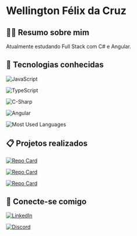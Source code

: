 # Wellington Félix da Cruz

## 👩‍💻 Resumo sobre mim

Atualmente estudando Full Stack com C# e Angular.

## 🚀 Tecnologias conhecidas

![JavaScript](https://img.shields.io/badge/JavaScript-000?style=for-the-badge&logo=javascript)

![TypeScript](https://img.shields.io/badge/TypeScript-000?style=for-the-badge&logo=typescript)

![C-Sharp](https://img.shields.io/badge/csharp-000?style=for-the-badge&logo=c-sharp)

![Angular](https://img.shields.io/badge/Angular-000?style=for-the-badge&logo=angular&logoColor=C3002F)

![Most Used Languages](https://github-readme-stats-git-masterrstaa-rickstaa.vercel.app/api/top-langs/?username=wellingt26&bg_color=000&border_color=30A3DC&title_color=E94D5F&text_color=FFF&langs_count=10)

## 📋 Projetos realizados

[![Repo Card](https://github-readme-stats.vercel.app/api/pin/?username=wellingt26&repo=angular-blog&bg_color=000&border_color=30A3DC&show_icons=true&icon_color=30A3DC&title_color=E94D5F&text_color=FFF)](https://github.com/Wellingt26/angular-blog)

[![Repo Card](https://github-readme-stats.vercel.app/api/pin/?username=wellingt26&repo=js-developer-pokedex&bg_color=000&border_color=30A3DC&show_icons=true&icon_color=30A3DC&title_color=E94D5F&text_color=FFF)](https://github.com/Wellingt26/js-developer-pokedex)

[![Repo Card](https://github-readme-stats.vercel.app/api/pin/?username=wellingt26&repo=projeto-buzzfeed&bg_color=000&border_color=30A3DC&show_icons=true&icon_color=30A3DC&title_color=E94D5F&text_color=FFF)](https://github.com/Wellingt26/projeto-buzzfeed)

## 👥 Conecte-se comigo

[![LinkedIn](https://img.shields.io/badge/LinkedIn-000?style=for-the-badge&logo=linkedin&logoColor=0E76A8)](https://www.linkedin.com/in/wellingt-felix/)

[![Discord](https://img.shields.io/badge/Discord-000?style=for-the-badge&logo=discord)](https://www.discord.com/in/SEUUSERNAME/)
